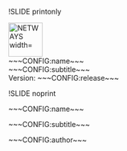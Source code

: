 !SLIDE printonly
  
<div class="title-logo">
    <img src="/global/pre/netways/_images/netways-logo-1366.png" alt="NETWAYS width="350px" height="68px">
</div>
<div class="title-cover">
    <div class="title-name">~~~CONFIG:name~~~</div>
    <div class="title-subtitle">~~~CONFIG:subtitle~~~</div>
    <div class="title-release">Version: ~~~CONFIG:release~~~</div>
</div>

!SLIDE noprint

<div class="title-name"><p>~~~CONFIG:name~~~</p></div>
<div class="title-subtitle"><p>~~~CONFIG:subtitle~~~</p></div>
<div class="title-author"><p>~~~CONFIG:author~~~</p></div>
